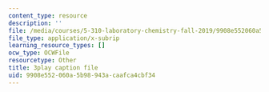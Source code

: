 ```yaml
---
content_type: resource
description: ''
file: /media/courses/5-310-laboratory-chemistry-fall-2019/9908e552060a5b98943acaafca4cbf34_EuVpZmQ5v6A.vtt
file_type: application/x-subrip
learning_resource_types: []
ocw_type: OCWFile
resourcetype: Other
title: 3play caption file
uid: 9908e552-060a-5b98-943a-caafca4cbf34
---
```

